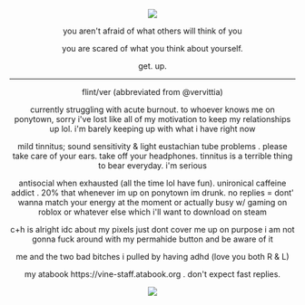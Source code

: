 <p align="center">
<img src="https://komarev.com/ghpvc/?username=netsu-ijou&color=blue"
</p>


<p align="center">
you aren't afraid of what others will think of you
</p>
<p align="center">
you are scared of what you think about yourself.
</p>
<p align="center">
get. up.
</p>

***

<p align="center">
flint/ver (abbreviated from @vervittia)
</p>
<p align="center">
currently struggling with acute burnout. to whoever knows me on ponytown, sorry i've lost like all of my motivation to keep my relationships up lol. i'm barely keeping up with what i have right now
</p>
<p align="center">
mild tinnitus; sound sensitivity & light eustachian tube problems . please take care of your ears. take off your headphones. tinnitus is a terrible thing to bear everyday. i'm serious
</p>
<p align="center">
antisocial when exhausted (all the time lol have fun). unironical caffeine addict . 20% that whenever im up on ponytown im drunk. no replies = dont' wanna match your energy at the moment or actually busy w/ gaming on roblox or whatever else which i'll want to download on steam
</p>
<p align="center">
c+h is alright idc about my pixels just dont cover me up on purpose i am not gonna fuck around with my permahide button and be aware of it
</p>
<p align="center">
me and the two bad bitches i pulled by having adhd (love you both R & L)
</p>
<p align="center">
my atabook https://vine-staff.atabook.org . don't expect fast replies.
</p>

<p align="center">
<img src="https://files.catbox.moe/4io6er.png">
</p>
